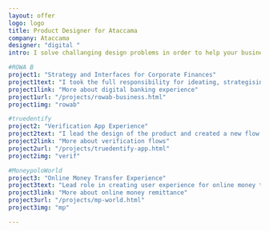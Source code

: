 ```yaml
---
layout: offer
logo: logo
title: Product Designer for Ataccama
company: Ataccama
designer: "digital "
intro: I solve challanging design problems in order to help your business work and deliver digital products to your customers.<br><br>I selected the most relevant project for you

#ROWA B
project1: "Strategy and Interfaces for Corporate Finances"
project1text: "I took the full responsibility for ideating, strategising, defining and designing the product. Also, I managed the team to prepare the design."
project1link: "More about digital banking experience"
project1url: "/projects/rowab-business.html"
project1img: "rowab"

#truedentify
project2: "Verification App Experience"
project2text: "I lead the design of the product and created a new flow to verify customers. I designed interfaces and accpeted the final result from the development team. I did project managment for design team and developemnt process."
project2link: "More about verification flows"
project2url: "/projects/truedentify-app.html"
project2img: "verif"

#MoneypoloWorld
project3: "Online Money Transfer Experience"
project3text: "Lead role in creating user experience for online money transfers. I developed UI and UX for transfer process and inside pages."
project3link: "More about online money remittance"
project3url: "/projects/mp-world.html"
project3img: "mp"

---
```






